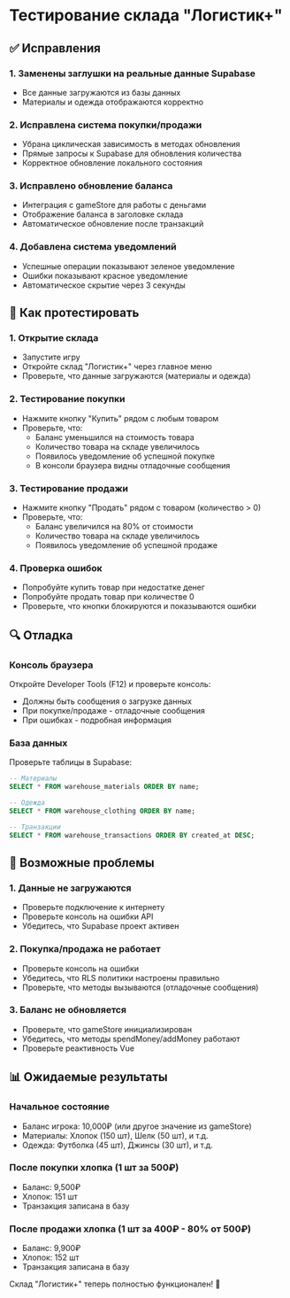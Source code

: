 # Тестирование склада "Логистик+"

## ✅ Исправления

### 1. **Заменены заглушки на реальные данные Supabase**
- Все данные загружаются из базы данных
- Материалы и одежда отображаются корректно

### 2. **Исправлена система покупки/продажи**
- Убрана циклическая зависимость в методах обновления
- Прямые запросы к Supabase для обновления количества
- Корректное обновление локального состояния

### 3. **Исправлено обновление баланса**
- Интеграция с gameStore для работы с деньгами
- Отображение баланса в заголовке склада
- Автоматическое обновление после транзакций

### 4. **Добавлена система уведомлений**
- Успешные операции показывают зеленое уведомление
- Ошибки показывают красное уведомление
- Автоматическое скрытие через 3 секунды

## 🧪 Как протестировать

### 1. **Открытие склада**
- Запустите игру
- Откройте склад "Логистик+" через главное меню
- Проверьте, что данные загружаются (материалы и одежда)

### 2. **Тестирование покупки**
- Нажмите кнопку "Купить" рядом с любым товаром
- Проверьте, что:
  - Баланс уменьшился на стоимость товара
  - Количество товара на складе увеличилось
  - Появилось уведомление об успешной покупке
  - В консоли браузера видны отладочные сообщения

### 3. **Тестирование продажи**
- Нажмите кнопку "Продать" рядом с товаром (количество > 0)
- Проверьте, что:
  - Баланс увеличился на 80% от стоимости
  - Количество товара на складе увеличилось
  - Появилось уведомление об успешной продаже

### 4. **Проверка ошибок**
- Попробуйте купить товар при недостатке денег
- Попробуйте продать товар при количестве 0
- Проверьте, что кнопки блокируются и показываются ошибки

## 🔍 Отладка

### Консоль браузера
Откройте Developer Tools (F12) и проверьте консоль:
- Должны быть сообщения о загрузке данных
- При покупке/продаже - отладочные сообщения
- При ошибках - подробная информация

### База данных
Проверьте таблицы в Supabase:
```sql
-- Материалы
SELECT * FROM warehouse_materials ORDER BY name;

-- Одежда  
SELECT * FROM warehouse_clothing ORDER BY name;

-- Транзакции
SELECT * FROM warehouse_transactions ORDER BY created_at DESC;
```

## 🚨 Возможные проблемы

### 1. **Данные не загружаются**
- Проверьте подключение к интернету
- Проверьте консоль на ошибки API
- Убедитесь, что Supabase проект активен

### 2. **Покупка/продажа не работает**
- Проверьте консоль на ошибки
- Убедитесь, что RLS политики настроены правильно
- Проверьте, что методы вызываются (отладочные сообщения)

### 3. **Баланс не обновляется**
- Проверьте, что gameStore инициализирован
- Убедитесь, что методы spendMoney/addMoney работают
- Проверьте реактивность Vue

## 📊 Ожидаемые результаты

### Начальное состояние
- Баланс игрока: 10,000₽ (или другое значение из gameStore)
- Материалы: Хлопок (150 шт), Шелк (50 шт), и т.д.
- Одежда: Футболка (45 шт), Джинсы (30 шт), и т.д.

### После покупки хлопка (1 шт за 500₽)
- Баланс: 9,500₽
- Хлопок: 151 шт
- Транзакция записана в базу

### После продажи хлопка (1 шт за 400₽ - 80% от 500₽)
- Баланс: 9,900₽
- Хлопок: 152 шт
- Транзакция записана в базу

Склад "Логистик+" теперь полностью функционален! 🎉
